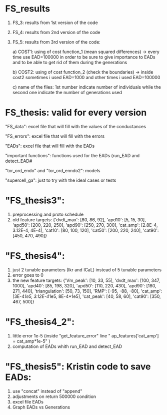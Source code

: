 # FS_results
1) FS_3: results from 1st version of the code
2) FS_4: results from 2nd version of the code
3) FS_5: results from 3rd version of the code:

      a) COST1: using of cost function_1 (mean squared differences) -> every time use EAD=100000 in order to be sure to give importance to EADs and to be                   able to get rid of them during the generations
      
      b) COST2: using of cost function_2 (check the boundaries) -> inside cost2 sometimes i used EAD=1000 and other times i used EAD=100000
      
      c) name of the files: 1st number indicate number of individuals while the second one indicate the number of generations used

# FS_thesis: valid for every version

"FS_data": excel file that will fill with the values of the conductances

"FS_errors": excel file that will fill with the errors

"EADs": excel file that will fill with the EADs

"important functions": functions used for the EADs (run_EAD and detect_EAD#

"tor_ord_endo" and "tor_ord_enndo2": models

"supercell_ga": just to try with the ideal cases or tests

# "FS_thesis3":
1) preprocessing and proto schedule 
2) old feature targets: {'dvdt_max': [80, 86, 92],
                          'apd10': [5, 15, 30],
                          'apd50': [200, 220, 250],
                          'apd90': [250, 270, 300],
                          'cat_amp': [2.8E-4, 3.12E-4, 4E-4],
                          'cat10': [80, 100, 120],
                          'cat50': [200, 220, 240],
                          'cat90': [450, 470, 490]}

# "FS_thesis4":
1) just 2 tunable parameters (Ikr and ICaL) instead of 5 tunable parameters
2) error goes to 0
3) the new feature targets: {'Vm_peak': [10, 33, 55],
                               'dvdt_max': [100, 347, 1000],
                               'apd40': [85, 198, 320],
                               'apd50': [110, 220, 430],
                               'apd90': [180, 271, 440],
                               'triangulation': [50, 73, 150],
                               'RMP': [-95, -88, -80],
                               'cat_amp': [3E-4*1e5, 3.12E-4*1e5, 8E-4*1e5],
                               'cat_peak': [40, 58, 60],
                               'cat90': [350, 467, 500]}


# "FS_thesis4_2": 
1) little error 1e-5 (inside "get_feature_error" line " ap_features['cat_amp'] = cat_amp*1e-5" )
2) computation of EADs whith run_EAD and detect_EAD

# "FS_thesis5": Kristin code to save EADs:
1) use "concat" instead of "append"
2) adjustments on return 500000 condition 
3) excel file EADs
4) Graph EADs vs Generations


